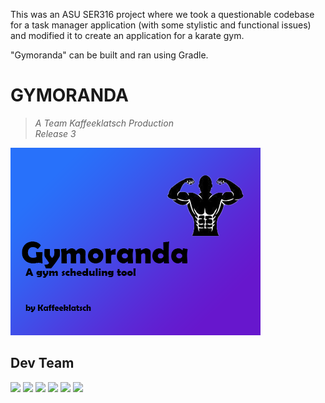 This was an ASU SER316 project where we took a questionable codebase for a task manager application (with some stylistic and functional issues) and modified it to create an application for a karate gym.

"Gymoranda" can be built and ran using Gradle.

# GYMORANDA
>*A Team Kaffeeklatsch Production*<br>
*Release 3*

![Gymoranda Logo](src/main/resources/ui/Gymoranda.png)


## Dev Team
[![](https://img.shields.io/badge/jwsmith24-honeydew?style=for-the-badge)](https://github.com/jwsmith24)
[![](https://img.shields.io/badge/cthieme1-red?style=for-the-badge)](https://github.com/cthieme1)
[![](https://img.shields.io/badge/ASULandon17-yellow?style=for-the-badge)](https://github.com/ASULandon17)
[![](https://img.shields.io/badge/jaquinn5-green?style=for-the-badge)](https://github.com/jaquinn5)
[![](https://img.shields.io/badge/nawhitak-plum?style=for-the-badge)](https://github.com/nawhitak)
[![](https://img.shields.io/badge/DaWhit18-blue?style=for-the-badge)](https://github.com/Da-Whit18)



